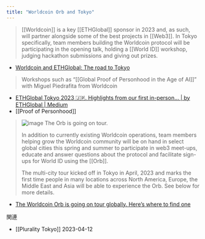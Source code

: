 ```yaml
---
title: "Worldcoin Orb and Tokyo"
---
```


> [[Worldcoin]] is a key [[ETHGlobal]] sponsor in 2023 and, as such, will partner alongside some of the best projects in [[Web3]]. In Tokyo specifically, team members building the Worldcoin protocol will be participating in the opening talk, holding a [[World ID]] workshop, judging hackathon submissions and giving out prizes.
- [Worldcoin and ETHGlobal: The road to Tokyo](https://worldcoin.org/blog/announcements/worldcoin-ethglobal-tokyo)

> Workshops such as “[[Global Proof of Personhood in the Age of AI]]” with Miguel Piedrafita from Worldcoin
- [ETHGlobal Tokyo 2023 🇯🇵. Highlights from our first in-person… | by ETHGlobal | Medium](https://ethglobal.medium.com/ethglobal-tokyo-2023-e0077fb07302)
- [[Proof of Personhood]]

> ![image](https://gyazo.com/a38e8a9b62cc620917a6fe935f20cfbc/thumb/1000)
>  The Orb is going on tour.
>
>  In addition to currently existing Worldcoin operations, team members helping grow the Worldcoin community will be on hand in select global cities this spring and summer to participate in web3 meet-ups, educate and answer questions about the protocol and facilitate sign-ups for World ID using the [[Orb]].
>
>  The multi-city tour kicked off in Tokyo in April, 2023 and marks the first time people in many locations across North America, Europe, the Middle East and Asia will be able to experience the Orb. See below for more details.
- [The Worldcoin Orb is going on tour globally. Here’s where to find one](https://worldcoin.org/blog/announcements/worldcoin-orb-going-on-tour-globally)

関連
- [[Plurality Tokyo]] 2023-04-12
